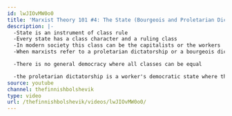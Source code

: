 ```yaml
---
id: lwJIOvMW0o0
title: 'Marxist Theory 101 #4: The State (Bourgeois and Proletarian Dictatorship)'
description: |-
  -State is an instrument of class rule
  -Every state has a class character and a ruling class
  -In modern society this class can be the capitalists or the workers
  -When marxists refer to a proletarian dictatorship or a bourgeois dictatorship they mean a society controlled by one class

  -There is no general democracy where all classes can be equal

  -the proletarian dictatorship is a worker's democratic state where the majority (workers and their allies) rule over the remnants of the capitalist class and it's allies
source: youtube
channel: thefinnishbolshevik
type: video
url: /thefinnishbolshevik/videos/lwJIOvMW0o0/
---
```

